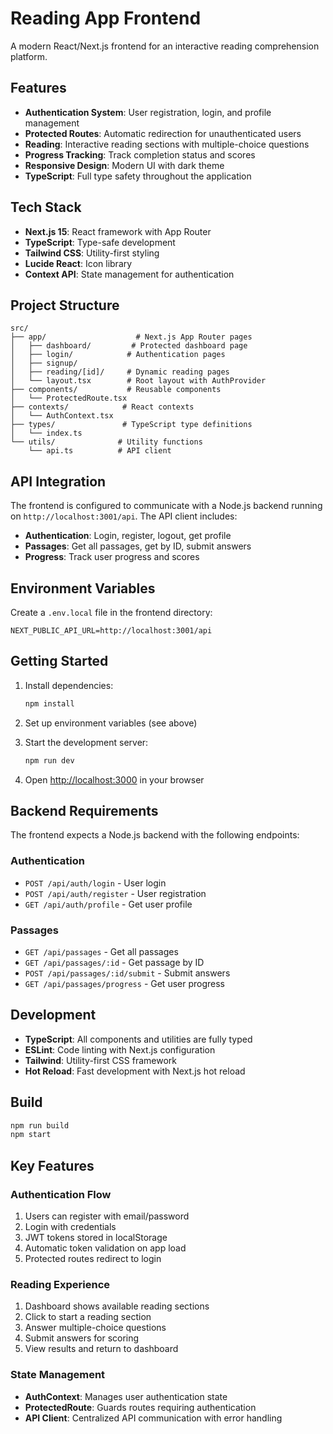 # Reading App Frontend

A modern React/Next.js frontend for an interactive reading comprehension platform.

## Features

- **Authentication System**: User registration, login, and profile management
- **Protected Routes**: Automatic redirection for unauthenticated users
- **Reading**: Interactive reading sections with multiple-choice questions
- **Progress Tracking**: Track completion status and scores
- **Responsive Design**: Modern UI with dark theme
- **TypeScript**: Full type safety throughout the application

## Tech Stack

- **Next.js 15**: React framework with App Router
- **TypeScript**: Type-safe development
- **Tailwind CSS**: Utility-first styling
- **Lucide React**: Icon library
- **Context API**: State management for authentication

## Project Structure

```
src/
├── app/                    # Next.js App Router pages
│   ├── dashboard/         # Protected dashboard page
│   ├── login/            # Authentication pages
│   ├── signup/
│   ├── reading/[id]/     # Dynamic reading pages
│   └── layout.tsx        # Root layout with AuthProvider
├── components/           # Reusable components
│   └── ProtectedRoute.tsx
├── contexts/            # React contexts
│   └── AuthContext.tsx
├── types/               # TypeScript type definitions
│   └── index.ts
└── utils/              # Utility functions
    └── api.ts          # API client
```

## API Integration

The frontend is configured to communicate with a Node.js backend running on `http://localhost:3001/api`. The API client includes:

- **Authentication**: Login, register, logout, get profile
- **Passages**: Get all passages, get by ID, submit answers
- **Progress**: Track user progress and scores

## Environment Variables

Create a `.env.local` file in the frontend directory:

```env
NEXT_PUBLIC_API_URL=http://localhost:3001/api
```

## Getting Started

1. Install dependencies:
   ```bash
   npm install
   ```

2. Set up environment variables (see above)

3. Start the development server:
   ```bash
   npm run dev
   ```

4. Open [http://localhost:3000](http://localhost:3000) in your browser

## Backend Requirements

The frontend expects a Node.js backend with the following endpoints:

### Authentication
- `POST /api/auth/login` - User login
- `POST /api/auth/register` - User registration
- `GET /api/auth/profile` - Get user profile

### Passages
- `GET /api/passages` - Get all passages
- `GET /api/passages/:id` - Get passage by ID
- `POST /api/passages/:id/submit` - Submit answers
- `GET /api/passages/progress` - Get user progress

## Development

- **TypeScript**: All components and utilities are fully typed
- **ESLint**: Code linting with Next.js configuration
- **Tailwind**: Utility-first CSS framework
- **Hot Reload**: Fast development with Next.js hot reload

## Build

```bash
npm run build
npm start
```

## Key Features

### Authentication Flow
1. Users can register with email/password
2. Login with credentials
3. JWT tokens stored in localStorage
4. Automatic token validation on app load
5. Protected routes redirect to login

### Reading Experience
1. Dashboard shows available reading sections
2. Click to start a reading section
3. Answer multiple-choice questions
4. Submit answers for scoring
5. View results and return to dashboard

### State Management
- **AuthContext**: Manages user authentication state
- **ProtectedRoute**: Guards routes requiring authentication
- **API Client**: Centralized API communication with error handling
